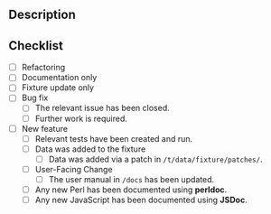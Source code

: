 
Description <!-- Describe your changes in detail. -->
-----------------------------------------------------


<!-- If there are relevant issues, link them here: -->


Checklist <!-- Put an `x` in all the boxes that apply, or check them once submitted.-->
---------------------------------------------------------------------------------------
- [ ] Refactoring
- [ ] Documentation only
- [ ] Fixture update only
- [ ] Bug fix
  - [ ] The relevant issue has been closed.
  - [ ] Further work is required.
- [ ] New feature
  - [ ] Relevant tests have been created and run.
  - [ ] Data was added to the fixture
    - [ ] Data was added via a patch in `/t/data/fixture/patches/`.
  - [ ] User-Facing Change
    - [ ] The user manual in `/docs` has been updated.
  - [ ] Any new Perl has been documented using **perldoc**.
  - [ ] Any new JavaScript has been documented using **JSDoc**.
